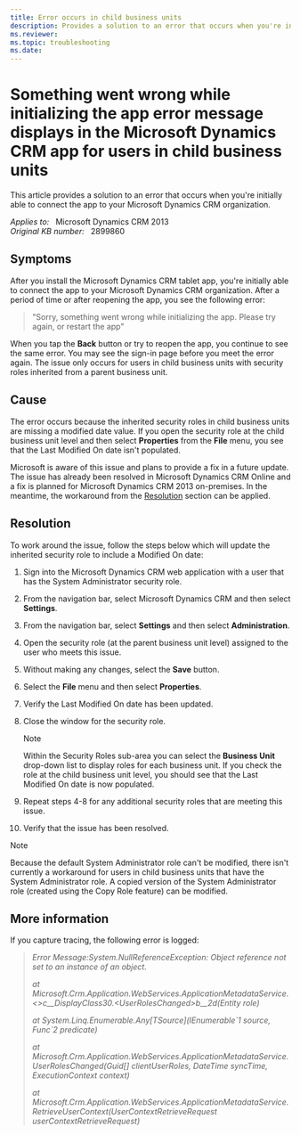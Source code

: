 ```yaml
---
title: Error occurs in child business units
description: Provides a solution to an error that occurs when you're initially able to connect the app to your Microsoft Dynamics CRM organization.
ms.reviewer: 
ms.topic: troubleshooting
ms.date: 
---
```

# Something went wrong while initializing the app error message displays in the Microsoft Dynamics CRM app for users in child business units

This article provides a solution to an error that occurs when you're initially able to connect the app to your Microsoft Dynamics CRM organization.

_Applies to:_ &nbsp; Microsoft Dynamics CRM 2013  
_Original KB number:_ &nbsp; 2899860

## Symptoms

After you install the Microsoft Dynamics CRM tablet app, you're initially able to connect the app to your Microsoft Dynamics CRM organization. After a period of time or after reopening the app, you see the following error:

> "Sorry, something went wrong while initializing the app. Please try again, or restart the app"

When you tap the **Back** button or try to reopen the app, you continue to see the same error. You may see the sign-in page before you meet the error again. The issue only occurs for users in child business units with security roles inherited from a parent business unit.

## Cause

The error occurs because the inherited security roles in child business units are missing a modified date value. If you open the security role at the child business unit level and then select **Properties** from the **File** menu, you see that the Last Modified On date isn't populated.

Microsoft is aware of this issue and plans to provide a fix in a future update. The issue has already been resolved in Microsoft Dynamics CRM Online and a fix is planned for Microsoft Dynamics CRM 2013 on-premises. In the meantime, the workaround from the [Resolution](#resolution) section can be applied.

## Resolution

To work around the issue, follow the steps below which will update the inherited security role to include a Modified On date:

1. Sign into the Microsoft Dynamics CRM web application with a user that has the System Administrator security role.
2. From the navigation bar, select Microsoft Dynamics CRM and then select **Settings**.
3. From the navigation bar, select **Settings** and then select **Administration**.
4. Open the security role (at the parent business unit level) assigned to the user who meets this issue.
5. Without making any changes, select the **Save** button.
6. Select the **File** menu and then select **Properties**.
7. Verify the Last Modified On date has been updated.
8. Close the window for the security role.

    > [!NOTE]
    > Within the Security Roles sub-area you can select the **Business Unit** drop-down list to display roles for each business unit. If you check the role at the child business unit level, you should see that the Last Modified On date is now populated.

9. Repeat steps 4-8 for any additional security roles that are meeting this issue.
10. Verify that the issue has been resolved.

> [!NOTE]
> Because the default System Administrator role can't be modified, there isn't currently a workaround for users in child business units that have the System Administrator role. A copied version of the System Administrator role (created using the Copy Role feature) can be modified.

## More information

If you capture tracing, the following error is logged:

> *Error Message:System.NullReferenceException: Object reference not set to an instance of an object.*  
>
> *at Microsoft.Crm.Application.WebServices.ApplicationMetadataService.<>c__DisplayClass30.\<UserRolesChanged>b__2d(Entity role)*  
>
> *at System.Linq.Enumerable.Any[TSource](IEnumerable\`1 source, Func\`2 predicate)*  
>
> *at Microsoft.Crm.Application.WebServices.ApplicationMetadataService.UserRolesChanged(Guid[] clientUserRoles, DateTime syncTime, ExecutionContext context)*  
>
> *at Microsoft.Crm.Application.WebServices.ApplicationMetadataService.RetrieveUserContext(UserContextRetrieveRequest userContextRetrieveRequest)*
